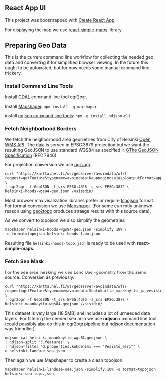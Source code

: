 ## React App UI

This project was bootstrapped with [Create React App](https://github.com/facebookincubator/create-react-app).

For displaying the map we use [react-simple-maps](https://www.react-simple-maps.io/) library.

## Preparing Geo Data

This is the current command line workflow for collecting the needed geo data and converting it for simplified browser viewing. In the future this ought to be automated, but for now needs some manual command line trickery.

### Install Command Line Tools

Install [GDAL](http://trac.osgeo.org/gdal/wiki/DownloadingGdalBinaries) command line tool ogr2ogr.

Install [Mapshaper](https://github.com/mbloch/mapshaper): `npm install -g mapshaper`

install
[ndjson command line tools](https://github.com/mbostock/ndjson-cli): `npm -g install ndjson-cli`

### Fetch Neighborhood Borders

We fetch the neighborhood area geometries from City of Helsinki [Open WMS API](https://kartta.hel.fi/ws/geoserver/avoindata/wms?request=getCapabilities). The data is served in EPSG:3879 projection but we want the resulting GeoJSON to use standard WGS84 as specified in [GThe GeoJSON Specification](http://geojson.org) (RFC 7946).

For projection conversion we use [ogr2ogr](http://www.gdal.org/ogr2ogr.html).
```
curl "https://kartta.hel.fi/ws/geoserver/avoindata/wfs?request=getFeature&typename=avoindata:Kaupunginosajako&outputFormat=application/json" \
| ogr2ogr -f GeoJSON -t_srs EPSG:4326 -s_srs EPSG:3879 \
helsinki-hoods-wgs84-geo.json /vsistdin/
```

Most browser map visalization libraries prefer or require [topojson](https://github.com/topojson/topojson/wiki) format. For format conversion we use [Mapshaper](https://github.com/mbloch/mapshaper). (For some currently unknown reason using [geo2topo](https://github.com/topojson/topojson-server/blob/master/README.md#geo2topo) produces strange results with this source data).

As we convert to topojson we also simplify the geometries.

```
mapshaper helsinki-hoods-wgs84-geo.json -simplify 10% \
-o format=topojson helsinki-hoods-topo.json
```

Resulting file `helsinki-hoods-topo.json` is ready to be used with **react-simple-maps**.

### Fetch Sea Mask

For the sea area masking we use Land Use -geometry from the same source. Conversion as previously.

```
curl "https://kartta.hel.fi/ws/geoserver/avoindata/wfs?request=getFeature&typename=avoindata:Seutukartta_maankaytto_ja_vesistot&outputFormat=application/json" \
| ogr2ogr -f GeoJSON -t_srs EPSG:4326 -s_srs EPSG:3879 \
helsinki_maankaytto-wgs84.geojson /vsistdin/
```

This dataset is very large (18,5MB) and includes a lot of unneeded data layers. For filtering the needed sea area we use **ndjson** command line tool (could possibly also do this in ogr2ogr pipeline but ndjson documentation was friendlier).

```
ndjson-cat helsinki_maankaytto-wgs84.geojson \
| ndjson-split 'd.features' \
| ndjson-filter 'd.properties.kohdenimi === "Vesistö_meri"' \
> helsinki-landuse-sea.json
```
Then again we use Mapshaper to create a clean topojson.

```
mapshaper helsinki-landuse-sea.json -simplify 10% -o format=topojson helsinki-sea-topo.json
```
